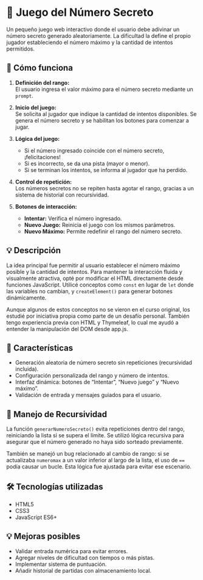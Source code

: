 # 🎯 Juego del Número Secreto

Un pequeño juego web interactivo donde el usuario debe adivinar un número secreto generado aleatoriamente. La dificultad la define el propio jugador estableciendo el número máximo y la cantidad de intentos permitidos.

## 🚀 Cómo funciona

1. **Definición del rango:**  
   El usuario ingresa el valor máximo para el número secreto mediante un `prompt`.

2. **Inicio del juego:**  
   Se solicita al jugador que indique la cantidad de intentos disponibles. Se genera el número secreto y se habilitan los botones para comenzar a jugar.

3. **Lógica del juego:**  
   - Si el número ingresado coincide con el número secreto, ¡felicitaciones!
   - Si es incorrecto, se da una pista (mayor o menor).
   - Si se terminan los intentos, se informa al jugador que ha perdido.

4. **Control de repetición:**  
   Los números secretos no se repiten hasta agotar el rango, gracias a un sistema de historial con recursividad.

5. **Botones de interacción:**
   - **Intentar:** Verifica el número ingresado.
   - **Nuevo Juego:** Reinicia el juego con los mismos parámetros.
   - **Nuevo Máximo:** Permite redefinir el rango del número secreto.

## 💡 Descripción

La idea principal fue permitir al usuario establecer el número máximo posible y la cantidad de intentos. Para mantener la interacción fluida y visualmente atractiva, opté por modificar el HTML directamente desde funciones JavaScript. Utilicé conceptos como `const` en lugar de `let` donde las variables no cambian, y `createElement()` para generar botones dinámicamente.

Aunque algunos de estos conceptos no se vieron en el curso original, los estudié por iniciativa propia como parte de un desafío personal. También tengo experiencia previa con HTML y Thymeleaf, lo cual me ayudó a entender la manipulación del DOM desde app.js.

## 🧩 Características

- Generación aleatoria de número secreto sin repeticiones (recursividad incluida).
- Configuración personalizada del rango y número de intentos.
- Interfaz dinámica: botones de “Intentar”, “Nuevo juego” y “Nuevo máximo”.
- Validación de entrada y mensajes guiados para el usuario.

## 🔄 Manejo de Recursividad

La función `generarNumeroSecreto()` evita repeticiones dentro del rango, reiniciando la lista si se supera el límite. Se utilizó lógica recursiva para asegurar que el número generado no haya sido sorteado previamente.

También se manejó un bug relacionado al cambio de rango: si se actualizaba `numeromax` a un valor inferior al largo de la lista, el uso de `==` podía causar un bucle. Esta lógica fue ajustada para evitar ese escenario.

## 🛠 Tecnologías utilizadas

- HTML5
- CSS3
- JavaScript ES6+

## 💡 Mejoras posibles

- Validar entrada numérica para evitar errores.
- Agregar niveles de dificultad con tiempos o más pistas.
- Implementar sistema de puntuación.
- Añadir historial de partidas con almacenamiento local.

 
